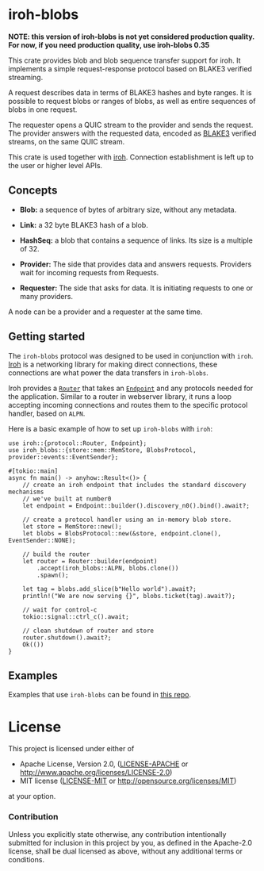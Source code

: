 # iroh-blobs

**NOTE: this version of iroh-blobs is not yet considered production quality. For now, if you need production quality, use iroh-blobs 0.35**

This crate provides blob and blob sequence transfer support for iroh. It implements a simple request-response protocol based on BLAKE3 verified streaming.

A request describes data in terms of BLAKE3 hashes and byte ranges. It is possible to request blobs or ranges of blobs, as well as entire sequences of blobs in one request.

The requester opens a QUIC stream to the provider and sends the request. The provider answers with the requested data, encoded as [BLAKE3](https://github.com/BLAKE3-team/BLAKE3-specs/blob/master/blake3.pdf) verified streams, on the same QUIC stream.

This crate is used together with [iroh](https://crates.io/crates/iroh). Connection establishment is left up to the user or higher level APIs.

## Concepts

- **Blob:** a sequence of bytes of arbitrary size, without any metadata.

- **Link:** a 32 byte BLAKE3 hash of a blob.

- **HashSeq:** a blob that contains a sequence of links. Its size is a multiple of 32.

- **Provider:** The side that provides data and answers requests. Providers wait for incoming requests from Requests.

- **Requester:** The side that asks for data. It is initiating requests to one or many providers.

A node can be a provider and a requester at the same time.

## Getting started

The `iroh-blobs` protocol was designed to be used in conjunction with `iroh`. [Iroh](https://docs.rs/iroh) is a networking library for making direct connections, these connections are what power the data transfers in `iroh-blobs`.

Iroh provides a [`Router`](https://docs.rs/iroh/latest/iroh/protocol/struct.Router.html) that takes an [`Endpoint`](https://docs.rs/iroh/latest/iroh/endpoint/struct.Endpoint.html) and any protocols needed for the application. Similar to a router in webserver library, it runs a loop accepting incoming connections and routes them to the specific protocol handler, based on `ALPN`.

Here is a basic example of how to set up `iroh-blobs` with `iroh`:

```rust,no_run
use iroh::{protocol::Router, Endpoint};
use iroh_blobs::{store::mem::MemStore, BlobsProtocol, provider::events::EventSender};

#[tokio::main]
async fn main() -> anyhow::Result<()> {
    // create an iroh endpoint that includes the standard discovery mechanisms
    // we've built at number0
    let endpoint = Endpoint::builder().discovery_n0().bind().await?;

    // create a protocol handler using an in-memory blob store.
    let store = MemStore::new();
    let blobs = BlobsProtocol::new(&store, endpoint.clone(), EventSender::NONE);

    // build the router
    let router = Router::builder(endpoint)
        .accept(iroh_blobs::ALPN, blobs.clone())
        .spawn();

    let tag = blobs.add_slice(b"Hello world").await?;
    println!("We are now serving {}", blobs.ticket(tag).await?);

    // wait for control-c
    tokio::signal::ctrl_c().await;

    // clean shutdown of router and store
    router.shutdown().await?;
    Ok(())
}
```

## Examples

Examples that use `iroh-blobs` can be found in [this repo](https://github.com/n0-computer/iroh-blobs/tree/main/examples).

# License

This project is licensed under either of

 * Apache License, Version 2.0, ([LICENSE-APACHE](LICENSE-APACHE) or
   <http://www.apache.org/licenses/LICENSE-2.0>)
 * MIT license ([LICENSE-MIT](LICENSE-MIT) or
   <http://opensource.org/licenses/MIT>)

at your option.

### Contribution

Unless you explicitly state otherwise, any contribution intentionally submitted
for inclusion in this project by you, as defined in the Apache-2.0 license,
shall be dual licensed as above, without any additional terms or conditions.